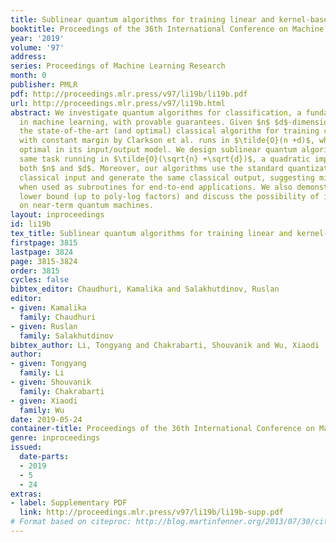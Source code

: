 ```yaml
---
title: Sublinear quantum algorithms for training linear and kernel-based classifiers
booktitle: Proceedings of the 36th International Conference on Machine Learning
year: '2019'
volume: '97'
address: 
series: Proceedings of Machine Learning Research
month: 0
publisher: PMLR
pdf: http://proceedings.mlr.press/v97/li19b/li19b.pdf
url: http://proceedings.mlr.press/v97/li19b.html
abstract: We investigate quantum algorithms for classification, a fundamental problem
  in machine learning, with provable guarantees. Given $n$ $d$-dimensional data points,
  the state-of-the-art (and optimal) classical algorithm for training classifiers
  with constant margin by Clarkson et al. runs in $\tilde{O}(n +d)$, which is also
  optimal in its input/output model. We design sublinear quantum algorithms for the
  same task running in $\tilde{O}(\sqrt{n} +\sqrt{d})$, a quadratic improvement in
  both $n$ and $d$. Moreover, our algorithms use the standard quantization of the
  classical input and generate the same classical output, suggesting minimal overheads
  when used as subroutines for end-to-end applications. We also demonstrate a tight
  lower bound (up to poly-log factors) and discuss the possibility of implementation
  on near-term quantum machines.
layout: inproceedings
id: li19b
tex_title: Sublinear quantum algorithms for training linear and kernel-based classifiers
firstpage: 3815
lastpage: 3824
page: 3815-3824
order: 3815
cycles: false
bibtex_editor: Chaudhuri, Kamalika and Salakhutdinov, Ruslan
editor:
- given: Kamalika
  family: Chaudhuri
- given: Ruslan
  family: Salakhutdinov
bibtex_author: Li, Tongyang and Chakrabarti, Shouvanik and Wu, Xiaodi
author:
- given: Tongyang
  family: Li
- given: Shouvanik
  family: Chakrabarti
- given: Xiaodi
  family: Wu
date: 2019-05-24
container-title: Proceedings of the 36th International Conference on Machine Learning
genre: inproceedings
issued:
  date-parts:
  - 2019
  - 5
  - 24
extras:
- label: Supplementary PDF
  link: http://proceedings.mlr.press/v97/li19b/li19b-supp.pdf
# Format based on citeproc: http://blog.martinfenner.org/2013/07/30/citeproc-yaml-for-bibliographies/
---
```

